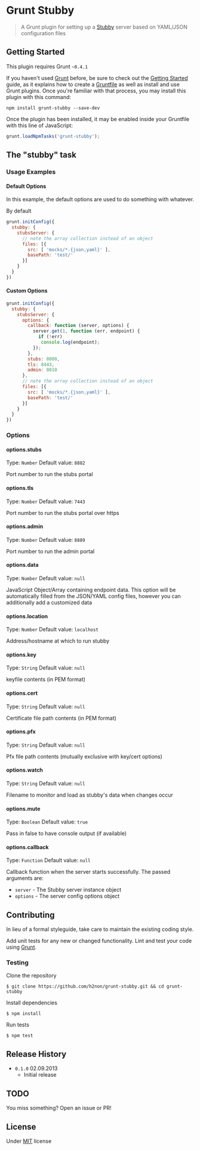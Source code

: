 # Grunt Stubby

> A Grunt plugin for setting up a [Stubby](https://github.com/mrak/stubby4node) server based on YAML/JSON configuration files

## Getting Started

This plugin requires Grunt `~0.4.1`

If you haven't used [Grunt](http://gruntjs.com/) before, be sure to check out the [Getting Started](http://gruntjs.com/getting-started) guide, as it explains how to create a [Gruntfile](http://gruntjs.com/sample-gruntfile) as well as install and use Grunt plugins. Once you're familiar with that process, you may install this plugin with this command:

```shell
npm install grunt-stubby --save-dev
```

Once the plugin has been installed, it may be enabled inside your Gruntfile with this line of JavaScript:

```js
grunt.loadNpmTasks('grunt-stubby');
```

## The "stubby" task

### Usage Examples

#### Default Options
In this example, the default options are used to do something with whatever. 

By default

```js
grunt.initConfig({
  stubby: {
    stubsServer: {
      // note the array collection instead of an object
      files: [{
        src: [ 'mocks/*.{json,yaml}' ],
        basePath: 'test/'
      }]
    }
  }
})
```

#### Custom Options

```js
grunt.initConfig({
  stubby: {
    stubsServer: {
      options: {
        callback: function (server, options) {
          server.get(1, function (err, endpoint) {
            if (!err)
             console.log(endpoint);
          });
        },
        stubs: 8000,
        tls: 8443,
        admin: 8010
      },
      // note the array collection instead of an object
      files: [{
        src: [ 'mocks/*.{json,yaml}' ],
        basePath: 'test/'
      }]
    }
  }
})
```

### Options

#### options.stubs
Type: `Number`
Default value: `8882`

Port number to run the stubs portal

#### options.tls
Type: `Number`
Default value: `7443`

Port number to run the stubs portal over https

#### options.admin
Type: `Number`
Default value: `8889`

Port number to run the admin portal

#### options.data
Type: `Number`
Default value: `null`

JavaScript Object/Array containing endpoint data. 
This option will be automatically filled from the JSON/YAML config files, however you can additionally add a customized data

#### options.location
Type: `Number`
Default value: `localhost`

Address/hostname at which to run stubby

#### options.key
Type: `String`
Default value: `null`

keyfile contents (in PEM format)

#### options.cert
Type: `String`
Default value: `null`

Certificate file path contents (in PEM format)

#### options.pfx
Type: `String`
Default value: `null`

Pfx file path contents (mutually exclusive with key/cert options)

#### options.watch
Type: `String`
Default value: `null`

Filename to monitor and load as stubby's data when changes occur

#### options.mute
Type: `Boolean`
Default value: `true`

Pass in false to have console output (if available)

#### options.callback
Type: `Function`
Default value: `null`

Callback function when the server starts successfully. 
The passed arguments are:

* `server` - The Stubby server instance object
* `options` - The server config options object

## Contributing

In lieu of a formal styleguide, take care to maintain the existing coding style. 

Add unit tests for any new or changed functionality. 
Lint and test your code using [Grunt](http://gruntjs.com/).

### Testing

Clone the repository
```shell
$ git clone https://github.com/h2non/grunt-stubby.git && cd grunt-stubby
```

Install dependencies
```shell
$ npm install
```

Run tests
```shell
$ npm test
``` 

## Release History

* `0.1.0` 02.09.2013
  - Initial release

## TODO

You miss something? Open an issue or PR!

## License

Under [MIT](https://github.com/h2non/grunt-stubby/) license